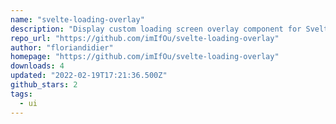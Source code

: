 ```yaml
---
name: "svelte-loading-overlay"
description: "Display custom loading screen overlay component for Svelte."
repo_url: "https://github.com/imIfOu/svelte-loading-overlay"
author: "floriandidier"
homepage: "https://github.com/imIfOu/svelte-loading-overlay"
downloads: 4
updated: "2022-02-19T17:21:36.500Z"
github_stars: 2
tags: 
  - ui
---
```

